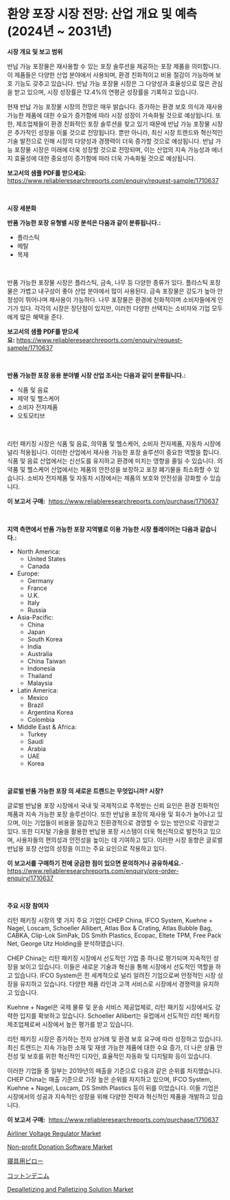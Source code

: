 <p><h1>환양 포장 시장 전망: 산업 개요 및 예측 (2024년 ~ 2031년)</h1></p><p><strong>시장 개요 및 보고 범위</strong></p>
<p><p>반납 가능 포장물은 재사용할 수 있는 포장 솔루션을 제공하는 포장 제품을 의미합니다. 이 제품들은 다양한 산업 분야에서 사용되며, 환경 친화적이고 비용 절감이 가능하며 보호 기능도 갖추고 있습니다. 반납 가능 포장물 시장은 그 다양성과 효율성으로 많은 관심을 받고 있으며, 시장 성장률은 12.4%의 연평균 성장률을 기록하고 있습니다.</p><p>현재 반납 가능 포장물 시장의 전망은 매우 밝습니다. 증가하는 환경 보호 의식과 재사용가능한 제품에 대한 수요가 증가함에 따라 시장 성장이 가속화될 것으로 예상됩니다. 또한, 제조업체들이 환경 친화적인 포장 솔루션을 찾고 있기 때문에 반납 가능 포장물 시장은 추가적인 성장을 이룰 것으로 전망됩니다. 뿐만 아니라, 최신 시장 트렌드와 혁신적인 기술 발전으로 인해 시장의 다양성과 경쟁력이 더욱 증가할 것으로 예상됩니다. 반납 가능 포장물 시장은 미래에 더욱 성장할 것으로 전망되며, 이는 산업의 지속 가능성과 에너지 효율성에 대한 중요성이 증가함에 따라 더욱 가속화될 것으로 예상됩니다.</p></p>
<p><strong>보고서의 샘플 PDF를 받으세요:</strong> <a href="https://www.reliableresearchreports.com/enquiry/request-sample/1710637">https://www.reliableresearchreports.com/enquiry/request-sample/1710637</a></p>
<p>&nbsp;</p>
<p><strong>시장 세분화</strong></p>
<p><strong>반품 가능한 포장 유형별 시장 분석은 다음과 같이 분류됩니다.:</strong></p>
<p><ul><li>플라스틱</li><li>메탈</li><li>목재</li></ul></p>
<p>&nbsp;</p>
<p><p>반품 가능한 포장물 시장은 플라스틱, 금속, 나무 등 다양한 종류가 있다. 플라스틱 포장물은 가볍고 내구성이 좋아 산업 분야에서 많이 사용된다. 금속 포장물은 강도가 높아 안정성이 뛰어나며 재사용이 가능하다. 나무 포장물은 환경에 친화적이며 소비자들에게 인기가 있다. 각각의 시장은 장단점이 있지만, 이러한 다양한 선택지는 소비자와 기업 모두에게 많은 혜택을 준다.</p></p>
<p><strong>보고서의 샘플 PDF를 받으세요:</strong>&nbsp;<a href="https://www.reliableresearchreports.com/enquiry/request-sample/1710637">https://www.reliableresearchreports.com/enquiry/request-sample/1710637</a></p>
<p>&nbsp;</p>
<p><strong> 반품 가능한 포장 응용 분야별 시장 산업 조사는 다음과 같이 분류됩니다.:</strong></p>
<p><ul><li>식품 및 음료</li><li>제약 및 헬스케어</li><li>소비자 전자제품</li><li>오토모티브</li></ul></p>
<p>&nbsp;</p>
<p><p>리턴 패키징 시장은 식품 및 음료, 의약품 및 헬스케어, 소비자 전자제품, 자동차 시장에 널리 적용됩니다. 이러한 산업에서 재사용 가능한 포장 솔루션이 중요한 역할을 합니다. 식품 및 음료 산업에서는 신선도를 유지하고 환경에 미치는 영향을 줄일 수 있습니다. 의약품 및 헬스케어 산업에서는 제품의 안전성을 보장하고 포장 폐기물을 최소화할 수 있습니다. 소비자 전자제품 및 자동차 시장에서는 제품의 보호와 안전성을 강화할 수 있습니다.</p></p>
<p><strong>이 보고서 구매:</strong>&nbsp; <a href="https://www.reliableresearchreports.com/purchase/1710637">https://www.reliableresearchreports.com/purchase/1710637</a></p>
<p>&nbsp;</p>
<p><strong>지역 측면에서 반품 가능한 포장 지역별로 이용 가능한 시장 플레이어는 다음과 같습니다.:</strong></p>
<p><ul>
    <li>
        North America:
        <ul>
            <li>United States</li>
            <li>Canada</li>
        </ul>
    </li>
    <li>
        Europe:
        <ul>
            <li>Germany</li>
            <li>France</li>
            <li>U.K.</li>
            <li>Italy</li>
            <li>Russia</li>
        </ul>
    </li>
    <li>
        Asia-Pacific:
        <ul>
            <li>China</li>
            <li>Japan</li>
            <li>South Korea</li>
            <li>India</li>
            <li>Australia</li>
            <li>China Taiwan</li>
            <li>Indonesia</li>
            <li>Thailand</li>
            <li>Malaysia</li>
        </ul>
    </li>
    <li>
        Latin America:
        <ul>
            <li>Mexico</li>
            <li>Brazil</li>
            <li>Argentina Korea</li>
            <li>Colombia</li>
        </ul>
    </li>
    <li>
        Middle East & Africa:
        <ul>
            <li>Turkey</li>
            <li>Saudi</li>
            <li>Arabia</li>
            <li>UAE</li>
            <li>Korea</li>
        </ul>
    </li>
    </ul></p>
<p>&nbsp;</p>
<p><strong>글로벌 반품 가능한 포장 의 새로운 트렌드는 무엇입니까? 시장?</strong></p>
<p><p>글로벌 반납용 포장 시장에서 국내 및 국제적으로 주목받는 신뢰 요인은 환경 친화적인 제품과 지속 가능한 포장 솔루션이다. 또한 반납용 포장의 재사용 및 회수가 늘어나고 있으며, 이는 기업들이 비용을 절감하고 친환경적으로 경영할 수 있는 방안으로 각광받고 있다. 또한 디지털 기술을 활용한 반납용 포장 시스템이 더욱 혁신적으로 발전하고 있으며, 사용자들의 편의성과 안전성을 높이는 데 기여하고 있다. 이러한 시장 동향은 글로벌 반납용 포장 산업의 성장을 이끄는 주요 요인으로 작용하고 있다.</p></p>
<p><strong>이 보고서를 구매하기 전에 궁금한 점이 있으면 문의하거나 공유하세요.</strong>- <a href="https://www.reliableresearchreports.com/enquiry/pre-order-enquiry/1710637">https://www.reliableresearchreports.com/enquiry/pre-order-enquiry/1710637</a></p>
<p>&nbsp;</p>
<p><strong>주요 시장 참여자</strong></p>
<p><p>리턴 패키징 시장의 몇 가지 주요 기업인 CHEP China, IFCO System, Kuehne + Nagel, Loscam, Schoeller Allibert, Atlas Box & Crating, Atlas Bubble Bag, CABKA, Clip-Lok SimPak, DS Smith Plastics, Ecopac, Eltete TPM, Free Pack Net, George Utz Holding을 분석하였습니다.</p><p>CHEP China는 리턴 패키징 시장에서 선도적인 기업 중 하나로 평가되며 지속적인 성장을 보이고 있습니다. 이들은 새로운 기술과 혁신을 통해 시장에서 선도적인 역할을 하고 있습니다. IFCO System은 전 세계적으로 널리 알려진 기업으로써 안정적인 시장 성장을 유지하고 있습니다. 다양한 제품 라인과 고객 서비스로 시장에서 경쟁력을 유지하고 있습니다.</p><p>Kuehne + Nagel은 국제 물류 및 운송 서비스 제공업체로, 리턴 패키징 시장에서도 강력한 입지를 확보하고 있습니다. Schoeller Allibert는 유럽에서 선도적인 리턴 패키징 제조업체로써 시장에서 높은 평가를 받고 있습니다.</p><p>리턴 패키징 시장은 증가하는 전자 상거래 및 환경 보호 요구에 따라 성장하고 있습니다. 최신 트렌드는 지속 가능한 소재 및 재생 가능한 제품에 대한 수요 증가, 더 나은 상품 안전성 및 보호를 위한 혁신적인 디자인, 효율적인 자동화 및 디지털화 등이 있습니다.</p><p>이러한 기업들 중 일부는 2019년의 매출을 기준으로 다음과 같은 순위를 차지했습니다. CHEP China는 매출 기준으로 가장 높은 순위를 차지하고 있으며, IFCO System, Kuehne + Nagel, Loscam, DS Smith Plastics 등이 뒤를 이었습니다. 이들 기업은 시장에서의 성공과 지속적인 성장을 위해 다양한 전략과 혁신적인 제품을 개발하고 있습니다.</p></p>
<p><strong>이 보고서 구매:</strong>&nbsp;&nbsp;<a href="https://www.reliableresearchreports.com/purchase/1710637">https://www.reliableresearchreports.com/purchase/1710637</a></p>
<p><p><a href="https://funky-papaya-cf4.notion.site/Airliner-Voltage-Regulator-Market-Size-and-Examines-its-Market-Scope-with-a-Primary-Focus-on-Growt-06b71bf76bc5436cbfa47affc1a81f63">Airliner Voltage Regulator Market</a></p><p><a href="https://github.com/irfadac/Market-Research-Report-List-2/blob/main/non-profit-donation-software-market.md">Non-profit Donation Software Market</a></p><p><a href="https://medium.com/@cynthiasecret7/%E5%AF%9D%E5%85%B7%E6%9E%95%E5%B8%82%E5%A0%B4-%E6%88%90%E5%8A%9F%E3%81%99%E3%82%8B%E3%83%93%E3%82%B8%E3%83%8D%E3%82%B9%E6%88%A6%E7%95%A5%E3%81%AE%E9%8D%B52031%E5%B9%B4%E3%81%BE%E3%81%A7%E3%81%AE%E4%BA%88%E6%B8%AC-670734daa0be">寝具用ピロー</a></p><p><a href="https://medium.com/@cynthiasecret7/%E7%B6%BF%E3%83%87%E3%83%8B%E3%83%A0%E5%B8%82%E5%A0%B4%E3%81%AE%E8%A6%8F%E6%A8%A1%E3%81%AF-%E3%82%B0%E3%83%AD%E3%83%BC%E3%83%90%E3%83%AB%E7%94%A3%E6%A5%AD%E3%81%AE%E6%9C%80%E9%81%A9%E3%81%AA%E3%83%9E%E3%83%BC%E3%82%B1%E3%83%86%E3%82%A3%E3%83%B3%E3%82%B0%E3%83%81%E3%83%A3%E3%83%8D%E3%83%AB%E3%82%92%E6%98%8E%E3%82%89%E3%81%8B%E3%81%AB%E3%81%97%E3%81%BE%E3%81%99-74f9ad3575e2">コットンデニム</a></p><p><a href="https://sore-arch-6db.notion.site/Depalletizing-and-Palletizing-Solution-Market-Size-and-Growth-Market-Segmentation-Regional-and-Cou-eac68d2f62dd41d197721c9140537f17">Depalletizing and Palletizing Solution Market</a></p></p>
